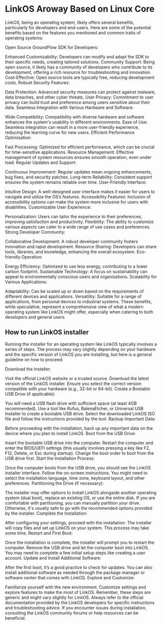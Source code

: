 # LinkOS Aroway Based on Linux Core 

LinkOS, being an operating system, likely offers several benefits, particularly for developers and end-users. Here are some of the potential benefits based on the features you mentioned and common traits of operating systems:

Open Source GroundFlow SDK for Developers:

Enhanced Customizability: Developers can modify and adapt the SDK to their specific needs, creating tailored solutions.
Community Support: Being open source, it likely has a community of developers who contribute to its development, offering a rich resource for troubleshooting and innovation.
Cost-Effective: Open source tools are typically free, reducing development costs.
Robust Security Features:

Data Protection: Advanced security measures can protect against malware, data breaches, and other cyber threats.
User Privacy: Commitment to user privacy can build trust and preference among users sensitive about their data.
Seamless Integration with Various Hardware and Software:

Wide Compatibility: Compatibility with diverse hardware and software enhances the system's usability in different environments.
Ease of Use: Seamless integration can result in a more user-friendly experience, reducing the learning curve for new users.
Efficient Performance Optimization:

Fast Processing: Optimized for efficient performance, which can be crucial for time-sensitive applications.
Resource Management: Effective management of system resources ensures smooth operation, even under load.
Regular Updates and Support:

Continuous Improvement: Regular updates mean ongoing enhancements, bug fixes, and security patches.
Long-term Reliability: Consistent support ensures the system remains reliable over time.
User-Friendly Interface:

Intuitive Design: A well-designed user interface makes it easier for users to navigate and utilize the OS’s features.
Accessibility Features: Inclusion of accessibility options can make the system more inclusive for users with disabilities.
Customizable User Experience:

Personalization: Users can tailor the experience to their preferences, improving satisfaction and productivity.
Flexibility: The ability to customize various aspects can cater to a wide range of use cases and preferences.
Strong Developer Community:

Collaborative Development: A robust developer community fosters innovation and rapid development.
Resource Sharing: Developers can share tools, libraries, and knowledge, enhancing the overall ecosystem.
Eco-friendly Operation:

Energy Efficiency: Optimized to use less energy, contributing to a lower carbon footprint.
Sustainable Technology: A focus on sustainability can appeal to environmentally conscious users and organizations.
Scalability for Various Applications:

Adaptability: Can be scaled up or down based on the requirements of different devices and applications.
Versatility: Suitable for a range of applications, from personal devices to industrial systems.
These benefits, while speculative, represent a comprehensive view of what a modern operating system like LinkOS might offer, especially when catering to both developers and general users.

## How to run LinkOS installer


Running the installer for an operating system like LinkOS typically involves a series of steps. The process may vary slightly depending on your hardware and the specific version of LinkOS you are installing, but here is a general guideline on how to proceed:

Download the Installer:

Visit the official LinkOS website or a trusted source.
Download the latest version of the LinkOS installer. Ensure you select the correct version compatible with your hardware (e.g., 32-bit or 64-bit).
Create a Bootable USB Drive (if applicable):

You will need a USB flash drive with sufficient space (at least 4GB recommended).
Use a tool like Rufus, BalenaEtcher, or Universal USB Installer to create a bootable USB drive. Select the downloaded LinkOS ISO file and follow the instructions provided by the tool.
Backup Important Data:

Before proceeding with the installation, back up any important data on the device where you plan to install LinkOS.
Boot from the USB Drive:

Insert the bootable USB drive into the computer.
Restart the computer and enter the BIOS/UEFI settings (this usually involves pressing a key like F2, F12, Delete, or Esc during startup).
Change the boot order to boot from the USB drive first.
Start the Installation Process:

Once the computer boots from the USB drive, you should see the LinkOS installer interface.
Follow the on-screen instructions. You might need to select the installation language, time zone, keyboard layout, and other preferences.
Partitioning the Drive (if necessary):

The installer may offer options to install LinkOS alongside another operating system (dual boot), replace an existing OS, or use the entire disk.
If you are comfortable with partitioning, you can manually partition your drive. Otherwise, it's usually safe to go with the recommended options provided by the installer.
Complete the Installation:

After configuring your settings, proceed with the installation.
The installer will copy files and set up LinkOS on your system. This process may take some time.
Restart and First Boot:

Once the installation is complete, the installer will prompt you to restart the computer.
Remove the USB drive and let the computer boot into LinkOS.
You may need to complete a few initial setup steps like creating a user account.
Update and Install Additional Software:

After the first boot, it’s a good practice to check for updates.
You can also install additional software as needed through the package manager or software center that comes with LinkOS.
Explore and Customize:

Familiarize yourself with the new environment.
Customize settings and explore features to make the most of LinkOS.
Remember, these steps are generic and might vary slightly for LinkOS. Always refer to the official documentation provided by the LinkOS developers for specific instructions and troubleshooting advice. If you encounter issues during installation, consulting the LinkOS community forums or help resources can be beneficial.
